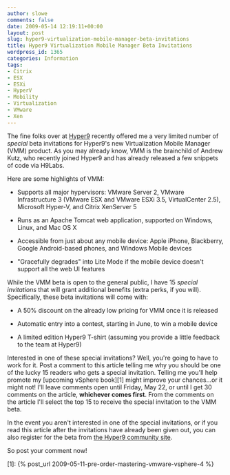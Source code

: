 ```yaml
---
author: slowe
comments: false
date: 2009-05-14 12:19:11+00:00
layout: post
slug: hyper9-virtualization-mobile-manager-beta-invitations
title: Hyper9 Virtualization Mobile Manager Beta Invitations
wordpress_id: 1365
categories: Information
tags:
- Citrix
- ESX
- ESXi
- HyperV
- Mobility
- Virtualization
- VMware
- Xen
---
```


The fine folks over at [Hyper9](http://www.hyper9.com/) recently offered me a very limited number of _special_ beta invitations for Hyper9's new Virtualization Mobile Manager (VMM) product. As you may already know, VMM is the brainchild of Andrew Kutz, who recently joined Hyper9 and has already released a few snippets of code via H9Labs.

Here are some highlights of VMM:

* Supports all major hypervisors: VMware Server 2, VMware Infrastructure 3 (VMware ESX and VMware ESXi 3.5, VirtualCenter 2.5), Microsoft Hyper-V, and Citrix XenServer 5

* Runs as an Apache Tomcat web application, supported on Windows, Linux, and Mac OS X

* Accessible from just about any mobile device: Apple iPhone, Blackberry, Google Android-based phones, and Windows Mobile devices

* "Gracefully degrades" into Lite Mode if the mobile device doesn't support all the web UI features

While the VMM beta is open to the general public, I have 15 _special invitations_ that will grant additional benefits (extra perks, if you will). Specifically, these beta invitations will come with:

* A 50% discount on the already low pricing for VMM once it is released

* Automatic entry into a contest, starting in June, to win a mobile device

* A limited edition Hyper9 T-shirt (assuming you provide a little feedback to the team at Hyper9)

Interested in one of these special invitations? Well, you're going to have to work for it. Post a comment to this article telling me why you should be one of the lucky 15 readers who gets a special invitation. Telling me you'll help promote my [upcoming vSphere book][1] might improve your chances...or it might not! I'll leave comments open until Friday, May 22, or until I get 30 comments on the article, **whichever comes first**. From the comments on the article I'll select the top 15 to receive the special invitation to the VMM beta.

In the event you aren't interested in one of the special invitations, or if you read this article after the invitations have already been given out, you can also register for the beta from [the Hyper9 community site](http://community.hyper9.com/forums/t/257.aspx).

So post your comment now!

[1]: {% post_url 2009-05-11-pre-order-mastering-vmware-vsphere-4 %}
